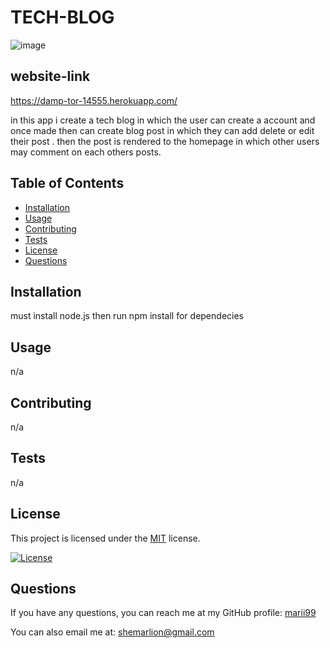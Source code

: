 # TECH-BLOG
![image](https://user-images.githubusercontent.com/116024194/228420221-a2ae30ef-c1f8-4bca-a950-6455f66bd1fc.png)


## website-link
https://damp-tor-14555.herokuapp.com/

in this app i create a tech blog in which the user can create a account and once made then can create blog post  in which they can add  delete or edit their post . then the post is rendered to the homepage in which other users may comment on each others posts.
## Table of Contents
- [Installation](#installation)
- [Usage](#usage)
- [Contributing](#contributing)
- [Tests](#tests)
- [License](#license)
- [Questions](#questions)

## Installation

must install node.js then run npm install for dependecies

## Usage

n/a

## Contributing

n/a

## Tests

n/a

## License

This project is licensed under the [MIT](https://opensource.org/licenses/mit) license.

[![License](https://img.shields.io/badge/License-MIT-green.svg)](https://opensource.org/licenses/mit)

## Questions

If you have any questions, you can reach me at my GitHub profile: [marii99](https://github.com/marii99)

You can also email me at: shemarlion@gmail.com
